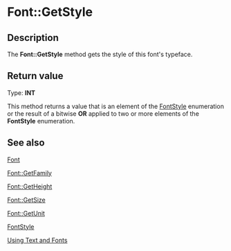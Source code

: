 # Font::GetStyle

## Description

The **Font::GetStyle** method gets the style of this font's typeface.

## Return value

Type: **INT**

This method returns a value that is an element of the [FontStyle](https://learn.microsoft.com/windows/desktop/api/gdiplusenums/ne-gdiplusenums-fontstyle) enumeration or the result of a bitwise
**OR** applied to two or more elements of the **FontStyle** enumeration.

## See also

[Font](https://learn.microsoft.com/windows/desktop/api/gdiplusheaders/nl-gdiplusheaders-font)

[Font::GetFamily](https://learn.microsoft.com/windows/desktop/api/gdiplusheaders/nf-gdiplusheaders-font-getfamily)

[Font::GetHeight](https://learn.microsoft.com/windows/desktop/api/gdiplusheaders/nf-gdiplusheaders-font-getheight(inreal))

[Font::GetSize](https://learn.microsoft.com/windows/desktop/api/gdiplusheaders/nf-gdiplusheaders-font-getsize)

[Font::GetUnit](https://learn.microsoft.com/windows/desktop/api/gdiplusheaders/nf-gdiplusheaders-font-getunit)

[FontStyle](https://learn.microsoft.com/windows/desktop/api/gdiplusenums/ne-gdiplusenums-fontstyle)

[Using Text and Fonts](https://learn.microsoft.com/windows/desktop/gdiplus/-gdiplus-using-text-and-fonts-use)